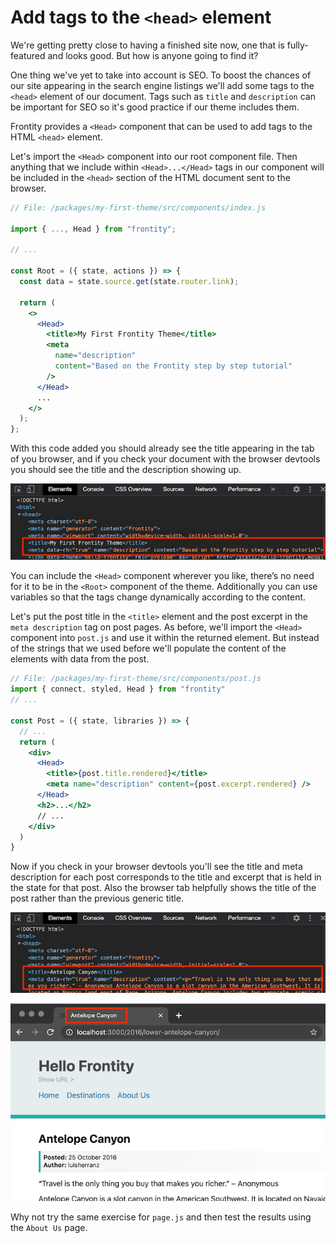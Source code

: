 # Add tags to the `<head>` element

We're getting pretty close to having a finished site now, one that is fully-featured and looks good. But how is anyone going to find it?

One thing we've yet to take into account is SEO. To boost the chances of our site appearing in the search engine listings we'll add some tags to the `<head>` element of our document. Tags such as `title` and `description` can be important for SEO so it's good practice if our theme includes them.

Frontity provides a `<Head>` component that can be used to add tags to the HTML `<head>` element.

Let's import the `<Head>` component into our root component file. Then anything that we include within `<Head>...</Head>` tags in our component will be included in the `<head>` section of the HTML document sent to the browser.

```jsx
// File: /packages/my-first-theme/src/components/index.js

import { ..., Head } from "frontity";

// ...

const Root = ({ state, actions }) => {
  const data = state.source.get(state.router.link);

  return (
    <>
      <Head>
        <title>My First Frontity Theme</title>
        <meta
          name="description"
          content="Based on the Frontity step by step tutorial"
        />
      </Head>
      ...
    </>
  );
};
```

With this code added you should already see the title appearing in the tab of you browser, and if you check your document with the browser devtools you should see the title and the description showing up.

<p>
  <img alt="Frontity in the console" src="../assets/part7img3.png" width="664">
</p>

You can include the `<Head>` component wherever you like, there’s no need for it to be in the `<Root>` component of the theme. Additionally you can use variables so that the tags change dynamically according to the content.

Let's put the post title in the `<title>` element and the post excerpt in the `meta description` tag on post pages. As before, we'll import the `<Head>` component into `post.js` and use it within the returned element. But instead of the strings that we used before we'll populate the content of the elements with data from the post.

```jsx
// File: /packages/my-first-theme/src/components/post.js
import { connect, styled, Head } from "frontity"
// ...

const Post = ({ state, libraries }) => {
  // ...
  return (
    <div>
      <Head>
        <title>{post.title.rendered}</title>
        <meta name="description" content={post.excerpt.rendered} />
      </Head>
      <h2>...</h2>
      // ...
    </div>
  )
}
```

Now if you check in your browser devtools you'll see the title and meta description for each post corresponds to the title and excerpt that is held in the state for that post. Also the browser tab helpfully shows the title of the post rather than the previous generic title.

<p>
  <img alt="Frontity in the console" src="../assets/part7img4.png" width="664">
</p>

<p>
  <img alt="Frontity in the browser" src="../assets/part7img5.png" width="659">
</p>

Why not try the same exercise for `page.js` and then test the results using the `About Us` page.
